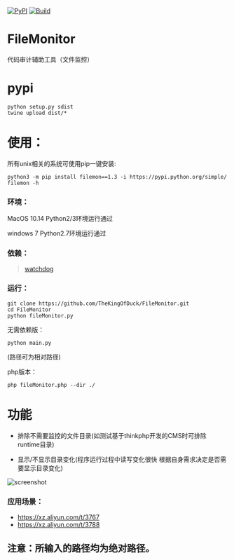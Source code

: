 [![PyPI](https://img.shields.io/badge/Python-All-blue.svg)]()
[![Build](https://img.shields.io/badge/Supported_OS-All-orange.svg)]()

# FileMonitor
代码审计辅助工具（文件监控）


# pypi

```
python setup.py sdist
twine upload dist/*
```

# 使用：

所有unix相关的系统可使用pip一键安装:

```
python3 -m pip install filemon==1.3 -i https://pypi.python.org/simple/
filemon -h
```

### 环境：
MacOS 10.14  Python2/3环境运行通过

windows 7 Python2.7环境运行通过

### 依赖：

> [watchdog](https://pypi.org/project/watchdog/)

### 运行：

```
git clone https://github.com/TheKingOfDuck/FileMonitor.git
cd FileMonitor
python fileMonitor.py
```

无需依赖版：

```
python main.py
```
(路径可为相对路径)

php版本：

```
php fileMonitor.php --dir ./
```


# 功能

* 排除不需要监控的文件目录(如测试基于thinkphp开发的CMS时可排除runtime目录)

* 显示/不显示目录变化(程序运行过程中读写变化很快 根据自身需求决定是否需要显示目录变化)

![screenshot](https://github.com/TheKingOfDuck/FileMonitor/blob/master/screenshot.png)

### 应用场景：

* https://xz.aliyun.com/t/3767
* https://xz.aliyun.com/t/3788
        


## 注意：所输入的路径均为绝对路径。


